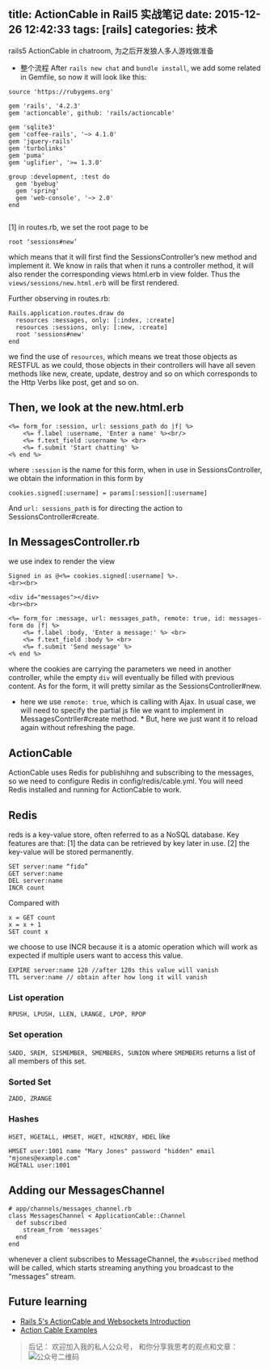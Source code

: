 title: ActionCable in Rail5 实战笔记
date: 2015-12-26 12:42:33
tags: [rails]
categories: 技术
---

rails5 ActionCable in chatroom, 为之后开发狼人多人游戏做准备

<!-- more -->

- 整个流程
After `rails new chat` and `bundle install`, we add some related in Gemfile, so now it will look like this:

```
source 'https://rubygems.org'

gem 'rails', '4.2.3'
gem 'actioncable', github: 'rails/actioncable'

gem 'sqlite3'
gem 'coffee-rails', '~> 4.1.0'
gem 'jquery-rails'
gem 'turbolinks'
gem 'puma'
gem 'uglifier', '>= 1.3.0'

group :development, :test do
  gem 'byebug'
  gem 'spring'
  gem 'web-console', '~> 2.0'
end
	
```

[1] in routes.rb, we set the root page to be 
```
root ‘sessions#new’
```
which means that it will first find the SessionsController’s new method and implement it. We know in rails that when it runs a controller method, it will also render the corresponding views html.erb in view folder. Thus the `views/sessions/new.html.erb` will be first rendered. 

Further observing in routes.rb:
```
Rails.application.routes.draw do
  resources :messages, only: [:index, :create]
  resources :sessions, only: [:new, :create]
  root 'sessions#new'
end
```
we find the use of `resources`, which means we treat those objects as RESTFUL as we could, those objects in their controllers will have all seven methods like new, create, update, destroy and so on which corresponds to the Http Verbs like post, get and so on.

## Then, we look at the new.html.erb

```
<%= form_for :session, url: sessions_path do |f| %>
	<%= f.label :username, 'Enter a name' %><br/>
	<%= f.text_field :username %> <br>
	<%= f.submit 'Start chatting' %>
<% end %>
```
where `:session` is the name for this form, when in use in SessionsController, we obtain the information in this form by 
```
cookies.signed[:username] = params[:session][:username]
```
And `url: sessions_path` is for directing the action to SessionsController#create.

## In MessagesController.rb
we use index to render the view
```
Signed in as @<%= cookies.signed[:username] %>.
<br><br>

<div id="messages"></div>
<br><br>

<%= form_for :message, url: messages_path, remote: true, id: messages-form do |f| %>
	<%= f.label :body, 'Enter a message:' %> <br>
	<%= f.text_field :body %> <br>
	<%= f.submit 'Send message' %>
<% end %>
```

where the cookies are carrying the parameters we need in another controller, while the empty `div` will eventually be filled with previous content. As for the form, it will pretty similar as the SessionsController#new.
* here we use `remote: true`, which is calling with Ajax. In usual case, we will need to specify the partial js file we want to implement in MessagesContrller#create method. * But, here we just want it to reload again without refreshing the page.

## ActionCable

ActionCable uses Redis for publishihng and subscribing to the messages, so we need to configure Redis in config/redis/cable.yml. You will need Redis installed and running for ActionCable to work.


## Redis
reds is a key-value store, often referred to as a NoSQL database. Key features are that: [1] the data can be retrieved by key later in use. [2] the key-value will be stored permanently.

```
SET server:name “fido”
GET server:name
DEL server:name
INCR count
```
Compared with 
```
x = GET count
x = x + 1
SET count x
```
we choose to use INCR because it is a atomic operation which will work as expected if multiple users want to access this value.
```
EXPIRE server:name 120 //after 120s this value will vanish
TTL server:name // obtain after how long it will vanish
```

### List operation ###
`RPUSH, LPUSH, LLEN, LRANGE, LPOP, RPOP`

### Set operation ###
`SADD, SREM, SISMEMBER, SMEMBERS, SUNION`
where `SMEMBERS` returns a list of all members of this set.

### Sorted Set ###
`ZADD, ZRANGE`

### Hashes ###
`HSET, HGETALL, HMSET, HGET, HINCRBY, HDEL` like

```
HMSET user:1001 name "Mary Jones" password "hidden" email "mjones@example.com"
HGETALL user:1001
```

## Adding our MessagesChannel

```
# app/channels/messages_channel.rb
class MessagesChannel < ApplicationCable::Channel
  def subscribed
    stream_from 'messages'
  end
end
```
whenever a client subscribes to MessageChannel, the `#subscribed` method will be called, which starts streaming anything you broadcast to the “messages” stream.

## Future learning
- [Rails 5's ActionCable and Websockets Introduction](https://gorails.com/episodes/rails-5-actioncable-websockets)
- [Action Cable Examples](https://github.com/rails/actioncable-examples)


> 后记： 欢迎加入我的私人公众号， 和你分享我思考的观点和文章：
![公众号二维码](http://ww2.sinaimg.cn/large/c5ee78b5gw1ezbljkk2apj20by0byq3q.jpg)






















